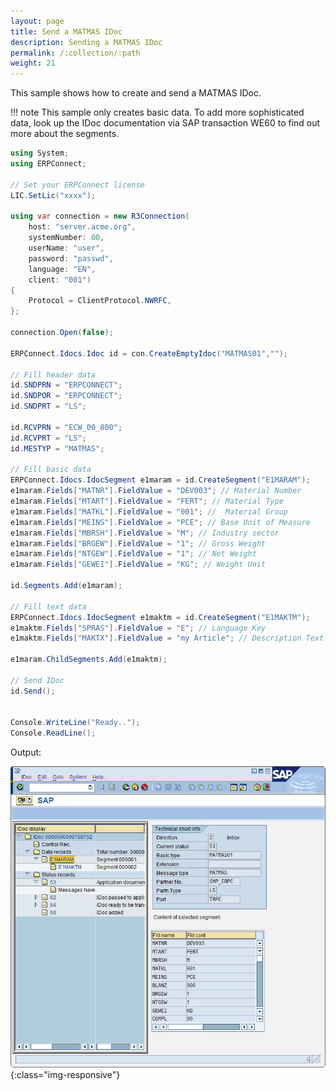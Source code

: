 ```yaml
---
layout: page
title: Send a MATMAS IDoc
description: Sending a MATMAS IDoc
permalink: /:collection/:path
weight: 21
---
```


This sample shows how to create and send a MATMAS IDoc.

!!! note
    This sample only creates basic data.
    To add more sophisticated data, look up the IDoc documentation via SAP transaction WE60 to find out more about the segments.

```csharp linenums="1"
using System;
using ERPConnect;

// Set your ERPConnect license
LIC.SetLic("xxxx");

using var connection = new R3Connection(
    host: "server.acme.org",
    systemNumber: 00,
    userName: "user",
    password: "passwd",
    language: "EN",
    client: "001")
{
    Protocol = ClientProtocol.NWRFC,
};

connection.Open(false);
  
ERPConnect.Idocs.Idoc id = con.CreateEmptyIdoc("MATMAS01","");
  
// Fill header data
id.SNDPRN = "ERPCONNECT";
id.SNDPOR = "ERPCONNECT";
id.SNDPRT = "LS";

id.RCVPRN = "ECW_00_800";
id.RCVPRT = "LS";
id.MESTYP = "MATMAS";
  
// Fill basic data
ERPConnect.Idocs.IdocSegment e1maram = id.CreateSegment("E1MARAM");
e1maram.Fields["MATNR"].FieldValue = "DEV003"; // Material Number
e1maram.Fields["MTART"].FieldValue = "FERT"; // Material Type
e1maram.Fields["MATKL"].FieldValue = "001"; //  Material Group
e1maram.Fields["MEINS"].FieldValue = "PCE"; // Base Unit of Measure
e1maram.Fields["MBRSH"].FieldValue = "M"; // Industry sector
e1maram.Fields["BRGEW"].FieldValue = "1"; // Gross Weight
e1maram.Fields["NTGEW"].FieldValue = "1"; // Net Weight
e1maram.Fields["GEWEI"].FieldValue = "KG"; // Weight Unit
  
id.Segments.Add(e1maram);
  
// Fill text data
ERPConnect.Idocs.IdocSegment e1maktm = id.CreateSegment("E1MAKTM");
e1maktm.Fields["SPRAS"].FieldValue = "E"; // Language Key
e1maktm.Fields["MAKTX"].FieldValue = "my Article"; // Description Text
  
e1maram.ChildSegments.Add(e1maktm);
  
// Send IDoc
id.Send();
  
  
Console.WriteLine("Ready..");
Console.ReadLine();
```

Output:

![MatmasSend](../assets/images/samples/MatmasSend.jpg){:class="img-responsive"}


